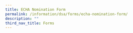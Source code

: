 ```yaml
---
title: ECHA Nomination Form
permalink: /information/dsa/forms/echa-nomination-form/
description: ""
third_nav_title: Forms
---
```

